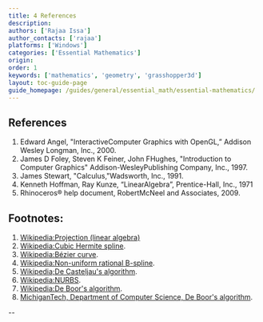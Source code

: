 ```yaml
---
title: 4 References
description:
authors: ['Rajaa Issa']
author_contacts: ['rajaa']
platforms: ['Windows']
categories: ['Essential Mathematics']
origin:
order: 1
keywords: ['mathematics', 'geometry', 'grasshopper3d']
layout: toc-guide-page
guide_homepage: /guides/general/essential_math/essential-mathematics/
---
```


## References

1. Edward Angel, "InteractiveComputer Graphics with OpenGL,” Addison Wesley Longman, Inc., 2000.
2. James D Foley, Steven K Feiner, John FHughes, "Introduction to Computer Graphics" Addison-WesleyPublishing Company, Inc., 1997.
3. James Stewart, "Calculus,"Wadsworth, Inc., 1991.
4. Kenneth Hoffman, Ray Kunze, “LinearAlgebra”, Prentice-Hall, Inc., 1971
5. Rhinoceros® help document, RobertMcNeel and Associates, 2009.

## Footnotes:

1. [Wikipedia:Projection (linear algebra)](http://en.wikipedia.org/wiki/Projection_(linear_algebra))   
2. [Wikipedia:Cubic Hermite spline](http://en.wikipedia.org/wiki/Cubic_Hermite_spline).  
3. [Wikipedia:Bézier curve](http://en.wikipedia.org/wiki/B%25C3%25A9zier_curve).  
4. [Wikipedia:Non-uniform rational B-spline](http://en.wikipedia.org/wiki/Non-uniform_rational_B-spline).  
5. [Wikipedia;De Casteljau's algorithm](http://en.wikipedia.org/wiki/De_Casteljau%27s_algorithm).  
  1. [Wikipedia:NURBS](http://en.wikipedia.org/wiki/NURBS).  
6. [Wikipedia:De Boor's algorithm](http://en.wikipedia.org/wiki/De_Boor's_algorithm).  
7. [MichiganTech, Department of Computer Science, De Boor's algorithm](http://www.cs.mtu.edu/~shene/COURSES/cs3621/NOTES/spline/de-Boor.html).  

--
